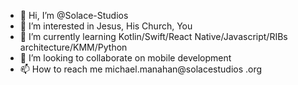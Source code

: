 - 👋 Hi, I’m @Solace-Studios
- 👀 I’m interested in Jesus, His Church, You
- 🌱 I’m currently learning Kotlin/Swift/React Native/Javascript/RIBs architecture/KMM/Python
- 💞️ I’m looking to collaborate on mobile development
- 📫 How to reach me michael.manahan@solacestudios .org

<!---
Solace-Studios/Solace-Studios is a ✨ special ✨ repository because its `README.md` (this file) appears on your GitHub profile.
You can click the Preview link to take a look at your changes.
--->
